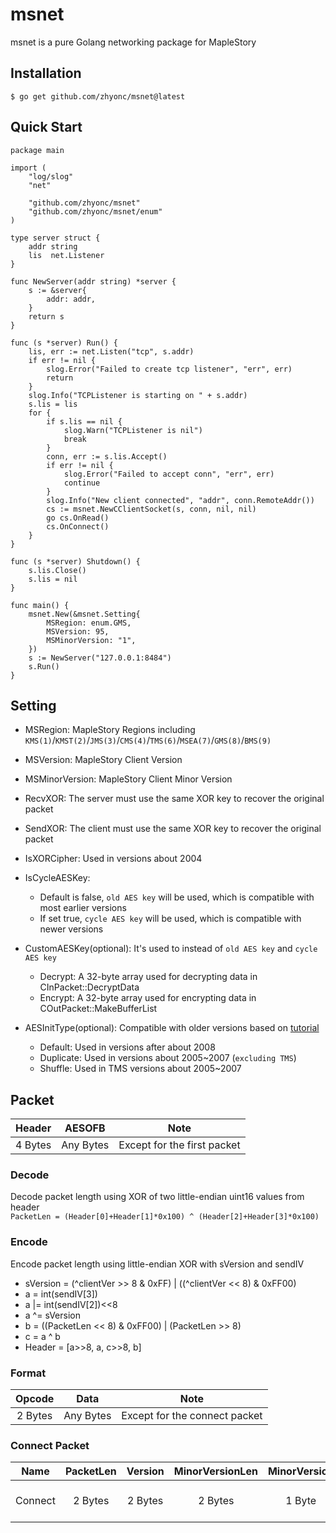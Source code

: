 # msnet
msnet is a pure Golang networking package for MapleStory

## Installation
 `$ go get github.com/zhyonc/msnet@latest`

## Quick Start
```golang
package main

import (
	"log/slog"
	"net"

	"github.com/zhyonc/msnet"
	"github.com/zhyonc/msnet/enum"
)

type server struct {
	addr string
	lis  net.Listener
}

func NewServer(addr string) *server {
	s := &server{
		addr: addr,
	}
	return s
}

func (s *server) Run() {
	lis, err := net.Listen("tcp", s.addr)
	if err != nil {
		slog.Error("Failed to create tcp listener", "err", err)
		return
	}
	slog.Info("TCPListener is starting on " + s.addr)
	s.lis = lis
	for {
		if s.lis == nil {
			slog.Warn("TCPListener is nil")
			break
		}
		conn, err := s.lis.Accept()
		if err != nil {
			slog.Error("Failed to accept conn", "err", err)
			continue
		}
		slog.Info("New client connected", "addr", conn.RemoteAddr())
		cs := msnet.NewCClientSocket(s, conn, nil, nil)
		go cs.OnRead()
		cs.OnConnect()
	}
}

func (s *server) Shutdown() {
	s.lis.Close()
	s.lis = nil
}

func main() {
	msnet.New(&msnet.Setting{
		MSRegion: enum.GMS,
		MSVersion: 95,
		MSMinorVersion: "1",
	})
	s := NewServer("127.0.0.1:8484")
	s.Run()
}

```
## Setting
- MSRegion: MapleStory Regions including `KMS(1)`/`KMST(2)`/`JMS(3)`/`CMS(4)`/`TMS(6)`/`MSEA(7)`/`GMS(8)`/`BMS(9)`
- MSVersion: MapleStory Client Version
- MSMinorVersion: MapleStory Client Minor Version
- RecvXOR: The server must use the same XOR key to recover the original packet
- SendXOR: The client must use the same XOR key to recover the original packet
- IsXORCipher: Used in versions about 2004
- IsCycleAESKey: 
	- Default is false, `old AES key` will be used, which is compatible with most earlier versions
	- If set true, `cycle AES key` will be used, which is compatible with newer versions

- CustomAESKey(optional): It's used to instead of `old AES key` and `cycle AES key`
	- Decrypt: A 32-byte array used for decrypting data in CInPacket::DecryptData
	- Encrypt: A 32-byte array used for encrypting data in COutPacket::MakeBufferList

- AESInitType(optional): Compatible with older versions based on [tutorial](https://forum.ragezone.com/threads/maple-aes-encrypt-impl-before-about-2008-client-with-explain-ida-pseudocode.1230984/)
	- Default: Used in versions after about 2008
	- Duplicate: Used in versions about 2005~2007 (`excluding TMS`)
	- Shuffle: Used in TMS versions about 2005~2007
## Packet
|Header|AESOFB|Note|
|:---:|:---:|:---:|
|4 Bytes|Any Bytes|Except for the first packet|
### Decode
Decode packet length using XOR of two little-endian uint16 values from header  
`PacketLen = (Header[0]+Header[1]*0x100) ^ (Header[2]+Header[3]*0x100)`
### Encode
Encode packet length using little-endian XOR with sVersion and sendIV
- sVersion = (^clientVer >> 8 & 0xFF) | ((^clientVer << 8) & 0xFF00)
- a = int(sendIV[3])
- a |= int(sendIV[2])<<8
- a ^= sVersion
- b = ((PacketLen << 8) & 0xFF00) | (PacketLen >> 8)
- c = a ^ b
- Header = [a>>8, a, c>>8, b]
### Format
|Opcode|Data|Note|
|:---:|:---:|:---:|
|2 Bytes|Any Bytes|Except for the connect packet|
### Connect Packet
|Name|PacketLen|Version|MinorVersionLen|MinorVersion|RecvIV|SendIV|Region|Note|
|:---:|:---:|:---:|:---:|:---:|:---:|:---:|:---:|:---:|
|Connect|2 Bytes|2 Bytes|2 Bytes|1 Byte|4 Bytes|4 Bytes|1 Bytes|The connect packet|